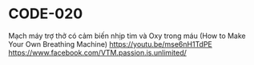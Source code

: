 # CODE-020
Mạch máy trợ thở có cảm biến nhịp tim và Oxy trong máu (How to Make Your Own Breathing Machine)
https://youtu.be/mse6nH1TdPE
https://www.facebook.com/VTM.passion.is.unlimited/
